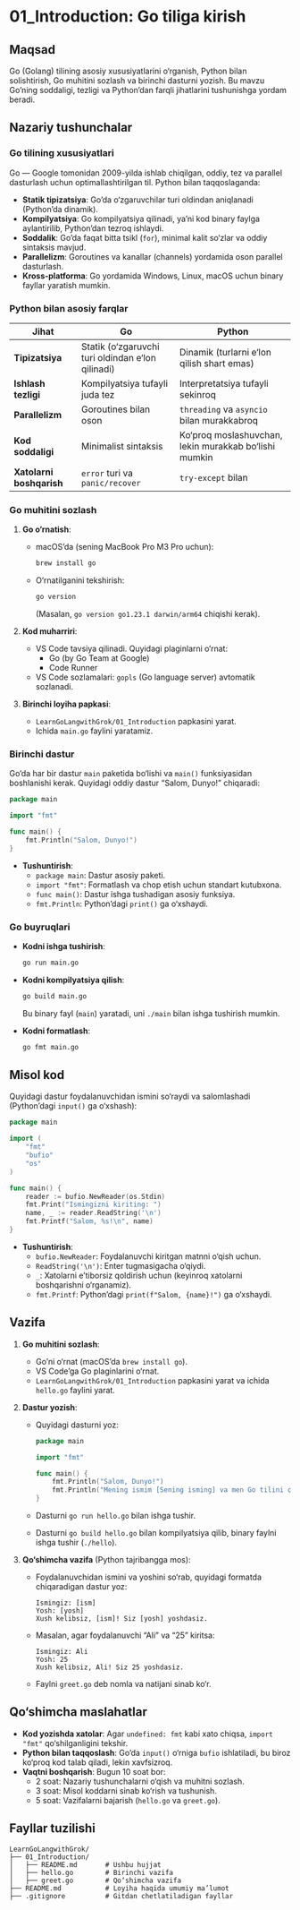# 01_Introduction: Go tiliga kirish

## Maqsad

Go (Golang) tilining asosiy xususiyatlarini o‘rganish, Python bilan solishtirish, Go muhitini sozlash va birinchi dasturni yozish. Bu mavzu Go’ning soddaligi, tezligi va Python’dan farqli jihatlarini tushunishga yordam beradi.

## Nazariy tushunchalar

### Go tilining xususiyatlari

Go — Google tomonidan 2009-yilda ishlab chiqilgan, oddiy, tez va parallel dasturlash uchun optimallashtirilgan til. Python bilan taqqoslaganda:

- **Statik tipizatsiya**: Go’da o‘zgaruvchilar turi oldindan aniqlanadi (Python’da dinamik).
- **Kompilyatsiya**: Go kompilyatsiya qilinadi, ya’ni kod binary faylga aylantirilib, Python’dan tezroq ishlaydi.
- **Soddalik**: Go’da faqat bitta tsikl (`for`), minimal kalit so‘zlar va oddiy sintaksis mavjud.
- **Parallelizm**: Goroutines va kanallar (channels) yordamida oson parallel dasturlash.
- **Kross-platforma**: Go yordamida Windows, Linux, macOS uchun binary fayllar yaratish mumkin.

### Python bilan asosiy farqlar

| **Jihat** | **Go** | **Python** |
| --- | --- | --- |
| **Tipizatsiya** | Statik (o‘zgaruvchi turi oldindan e‘lon qilinadi) | Dinamik (turlarni e‘lon qilish shart emas) |
| **Ishlash tezligi** | Kompilyatsiya tufayli juda tez | Interpretatsiya tufayli sekinroq |
| **Parallelizm** | Goroutines bilan oson | `threading` va `asyncio` bilan murakkabroq |
| **Kod soddaligi** | Minimalist sintaksis | Ko‘proq moslashuvchan, lekin murakkab bo‘lishi mumkin |
| **Xatolarni boshqarish** | `error` turi va `panic/recover` | `try-except` bilan |

### Go muhitini sozlash

1. **Go o‘rnatish**:

   - macOS’da (sening MacBook Pro M3 Pro uchun):

     ```bash
     brew install go
     ```

   - O‘rnatilganini tekshirish:

     ```bash
     go version
     ```

     (Masalan, `go version go1.23.1 darwin/arm64` chiqishi kerak).

2. **Kod muharriri**:

   - VS Code tavsiya qilinadi. Quyidagi plaginlarni o‘rnat:
     - Go (by Go Team at Google)
     - Code Runner
   - VS Code sozlamalari: `gopls` (Go language server) avtomatik sozlanadi.

3. **Birinchi loyiha papkasi**:

   - `LearnGoLangwithGrok/01_Introduction` papkasini yarat.
   - Ichida `main.go` faylini yaratamiz.

### Birinchi dastur

Go’da har bir dastur `main` paketida bo‘lishi va `main()` funksiyasidan boshlanishi kerak. Quyidagi oddiy dastur “Salom, Dunyo!” chiqaradi:

```go
package main

import "fmt"

func main() {
    fmt.Println("Salom, Dunyo!")
}
```

- **Tushuntirish**:
  - `package main`: Dastur asosiy paketi.
  - `import "fmt"`: Formatlash va chop etish uchun standart kutubxona.
  - `func main()`: Dastur ishga tushadigan asosiy funksiya.
  - `fmt.Println`: Python’dagi `print()` ga o‘xshaydi.

### Go buyruqlari

- **Kodni ishga tushirish**:

  ```bash
  go run main.go
  ```

- **Kodni kompilyatsiya qilish**:

  ```bash
  go build main.go
  ```

  Bu binary fayl (`main`) yaratadi, uni `./main` bilan ishga tushirish mumkin.

- **Kodni formatlash**:

  ```bash
  go fmt main.go
  ```

## Misol kod

Quyidagi dastur foydalanuvchidan ismini so‘raydi va salomlashadi (Python’dagi `input()` ga o‘xshash):

```go
package main

import (
    "fmt"
    "bufio"
    "os"
)

func main() {
    reader := bufio.NewReader(os.Stdin)
    fmt.Print("Ismingizni kiriting: ")
    name, _ := reader.ReadString('\n')
    fmt.Printf("Salom, %s!\n", name)
}
```

- **Tushuntirish**:
  - `bufio.NewReader`: Foydalanuvchi kiritgan matnni o‘qish uchun.
  - `ReadString('\n')`: Enter tugmasigacha o‘qiydi.
  - `_`: Xatolarni e’tiborsiz qoldirish uchun (keyinroq xatolarni boshqarishni o‘rganamiz).
  - `fmt.Printf`: Python’dagi `print(f"Salom, {name}!")` ga o‘xshaydi.

## Vazifa

1. **Go muhitini sozlash**:

   - Go’ni o‘rnat (macOS’da `brew install go`).
   - VS Code’ga Go plaginlarini o‘rnat.
   - `LearnGoLangwithGrok/01_Introduction` papkasini yarat va ichida `hello.go` faylini yarat.

2. **Dastur yozish**:

   - Quyidagi dasturni yoz:

     ```go
     package main
     
     import "fmt"
     
     func main() {
         fmt.Println("Salom, Dunyo!")
         fmt.Println("Mening ismim [Sening isming] va men Go tilini o‘rganmoqdaman!")
     }
     ```

   - Dasturni `go run hello.go` bilan ishga tushir.

   - Dasturni `go build hello.go` bilan kompilyatsiya qilib, binary faylni ishga tushir (`./hello`).

3. **Qo‘shimcha vazifa** (Python tajribangga mos):

   - Foydalanuvchidan ismini va yoshini so‘rab, quyidagi formatda chiqaradigan dastur yoz:

     ```
     Ismingiz: [ism]
     Yosh: [yosh]
     Xush kelibsiz, [ism]! Siz [yosh] yoshdasiz.
     ```

   - Masalan, agar foydalanuvchi “Ali” va “25” kiritsa:

     ```
     Ismingiz: Ali
     Yosh: 25
     Xush kelibsiz, Ali! Siz 25 yoshdasiz.
     ```

   - Faylni `greet.go` deb nomla va natijani sinab ko‘r.

## Qo‘shimcha maslahatlar

- **Kod yozishda xatolar**: Agar `undefined: fmt` kabi xato chiqsa, `import "fmt"` qo‘shilganligini tekshir.
- **Python bilan taqqoslash**: Go’da `input()` o‘rniga `bufio` ishlatiladi, bu biroz ko‘proq kod talab qiladi, lekin xavfsizroq.
- **Vaqtni boshqarish**: Bugun 10 soat bor:
  - 2 soat: Nazariy tushunchalarni o‘qish va muhitni sozlash.
  - 3 soat: Misol koddarni sinab ko‘rish va tushunish.
  - 5 soat: Vazifalarni bajarish (`hello.go` va `greet.go`).

## Fayllar tuzilishi

```
LearnGoLangwithGrok/
├── 01_Introduction/
│   ├── README.md       # Ushbu hujjat
│   ├── hello.go        # Birinchi vazifa
│   ├── greet.go        # Qo‘shimcha vazifa
├── README.md           # Loyiha haqida umumiy ma’lumot
├── .gitignore          # Gitdan chetlatiladigan fayllar
```